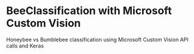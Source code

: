 # BeeClassification with Microsoft Custom Vision
Honeybee vs Bumblebee classification using Microsoft Custom Vision API calls and Keras
